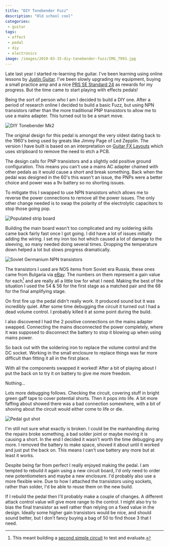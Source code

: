 ```yaml
---
title: "DIY Tonebender Fuzz"
description: "Old school cool"
categories:
 - guitar
tags:
 - effect
 - pedal
 - diy
 - electronics
image: /images/2019-03-15-diy-tonebender-fuzz/IMG_7993.jpg
---
```

Late last year I started re-learning the guitar.  I've been learning using online lessons by [Justin Guitar][jg]. I've been slowly upgrading my equipment, buying a small practice amp and a nice [PRS SE Standard 24][prsse] as rewards for my progress.  But the time came to start playing with effects pedals!

Being the sort of person who I am I decided to build a DIY one.  After a period of research online I decided to build a basic Fuzz, but using NPN transistors rather than the more traditional PNP transistors to allow me to use a mains adapter.  This turned out to be a smart move.

<img class="padded center"
		alt="DIY Tonebender Mk2"
		src="/images/2019-03-15-diy-tonebender-fuzz/IMG_8046.jpg"
	  srcset="/images/2019-03-15-diy-tonebender-fuzz/IMG_8046.jpg 1x, /images/2019-03-15-diy-tonebender-fuzz/IMG_8046-2x.jpg 2x" />

<!-- more -->

The original design for this pedal is amongst the very oldest dating back to the 1960's being used by greats like Jimmy Page of Led Zepplin.  The version I have built is based on an interpretation on [Guitar FX Layouts][tbe] which uses stripboard to remove the need to etch a PCB.

The design calls for PNP transistors and a slightly odd positive ground configuration.  This means you can't use a mains AC adapter chained with other pedals as it would cause a short and break something.  Back when the pedal was designed in the 60's this wasn't an issue, the PNPs were a better choice and power was a 9v battery so no shorting issues.

To mitigate this I swapped to use NPN transistors which allows me to reverse the power connections to remove all the power issues.  The only other change needed is to swap the polarity of the electrolytic capacitors to stop those going pop.

<img class="padded center"
		alt="Populated strip board"
		src="/images/2019-03-15-diy-tonebender-fuzz/IMG_7993.jpg"
	  srcset="/images/2019-03-15-diy-tonebender-fuzz/IMG_7993.jpg 1x, /images/2019-03-15-diy-tonebender-fuzz/IMG_7993-2x.jpg 2x" />

Building the main board wasn't too complicated and my soldering skills came back fairly fast once I got going.  I did have a lot of issues initially adding the wiring.  I set my iron too hot which caused a lot of damage to the sleeving, so many needed doing several times. Dropping the temperature down helped a lot but slows progress dramatically.

<img class="padded center"
		alt="Soviet Germanium NPN transistors"
		src="/images/2019-03-15-diy-tonebender-fuzz/IMG_8006.jpg"
	  srcset="/images/2019-03-15-diy-tonebender-fuzz/IMG_8006.jpg 1x, /images/2019-03-15-diy-tonebender-fuzz/IMG_8006-2x.jpg 2x" />

The transistors I used are NOS items from Soviet era Russia, these ones came from Bulgaria via [eBay].  The numbers on them represent a gain value for each[^tonebender1] and are really all a little low for what I need.  Making the best of the situation I used the 54 & 56 for the first stage as a matched pair and the 68 for the final amplifying stage.

On first fire up the pedal didn't really work.  It produced sound but it was incredibly quiet. After some time debugging the circuit it turned out I had a dead volume control.  I probably killed it at some point during the build.

I also discovered I had the 2 positive connections on the mains adapter swapped.  Connecting the mains disconnected the power completely, where it was supposed to disconnect the battery to stop it blowing up when using mains power.

So back out with the soldering iron to replace the volume control and the DC socket.  Working in the small enclosure to replace things was far more difficult than fitting it all in the first place.

With all the components swapped it worked! After a bit of playing about I put the back on to try it on battery to give me more freedom.  

Nothing...

Lots more debugging follows.  Checking the circuit, covering stuff in bright green gaff tape to cover potential shorts.  Then it pops into life.  A bit more faffing about showed there was a bad connection somewhere, with a bit of shoving about the circuit would either come to life or die.

<img class="padded center"
		alt="Pedal gut shot"
		src="/images/2019-03-15-diy-tonebender-fuzz/IMG_8043.jpg"
	  srcset="/images/2019-03-15-diy-tonebender-fuzz/IMG_8043.jpg 1x, /images/2019-03-15-diy-tonebender-fuzz/IMG_8043-2x.jpg 2x" />

I'm still not sure what exactly is broken.  I could be the manhandling during the repairs broke something, a bad solder joint or maybe moving it is causing a short.  In the end I decided it wasn't worth the time debugging any more.  I removed the battery to make space, shoved it about until it worked and just put the back on.  This means I can't use battery any more but at least it works.

Despite being far from perfect I really enjoyed making the pedal.  I am tempted to rebuild it again using a new circuit board, I'd only need to order new potentiometers and maybe a new enclosure.  I'd probably also use a more flexible wire.  Due to how I attached the transistors using sockets, rather than solder, I'd be able to reuse them on the new build.

If I rebuild the pedal then I'll probably make a couple of changes. A different attack control value will give more range to the control. I might also try to bias the final transistor as well rather than relying on a fixed value in the design.  Ideally some higher gain transistors would be nice, and should sound better, but I don't fancy buying a bag of 50 to find those 3 that I need.

[^tonebender1]: This meant building a [second simple circuit][tbegt] to test and evaluate.

[jg]: https://www.justinguitar.com
[prsse]: https://www.prsguitars.com/index.php/electrics/se/se_standard_24_2019
[tbe]: http://tagboardeffects.blogspot.com/2012/02/sola-sound-tone-bender-professional.html
[ebay]: https://www.ebay.co.uk/sch/i.html?_odkw=MP38a&_sop=12&_fspt=1&_mPrRngCbx=1&_osacat=0&_from=R40&_trksid=m570.l1313&_nkw=MP38a+transistor&_sacat=0
[tbegt]: http://tagboardeffects.blogspot.com/2012/08/germanium-transistor-tester.html